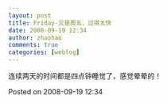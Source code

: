 ```yaml
---
layout: post
title: Friday-又是周五，过得太快
date: 2008-09-19 12:34
author: zhaohao
comments: true
categories: [weblog]
---
```

连续两天的时间都是四点钟睡觉了，感觉晕晕的！

Posted on 2008-09-19 12:34

